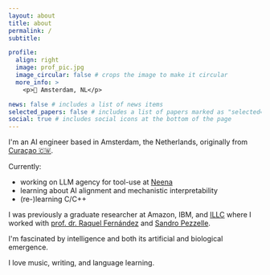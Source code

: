 ```yaml
---
layout: about
title: about
permalink: /
subtitle: 

profile:
  align: right
  image: prof_pic.jpg
  image_circular: false # crops the image to make it circular
  more_info: >
    <p>📍 Amsterdam, NL</p>

news: false # includes a list of news items
selected_papers: false # includes a list of papers marked as "selected={true}"
social: true # includes social icons at the bottom of the page
---
```


I'm an AI engineer based in Amsterdam, the Netherlands, originally from [Curaçao 🇨🇼](https://en.wikipedia.org/wiki/Cura%C3%A7ao).

Currently:
- working on LLM agency for tool-use at [Neena](https://neena.io/)
- learning about AI alignment and mechanistic interpretability
- (re-)learning C/C++

I was previously a graduate researcher at Amazon, IBM, and [ILLC](https://www.illc.uva.nl/) where I worked with [prof. dr. Raquel Fernández](https://staff.fnwi.uva.nl/r.fernandezrovira/) and [Sandro Pezzelle](https://sandropezzelle.github.io/).

I'm fascinated by intelligence and both its artificial and biological emergence.

I love music, writing, and language learning.
